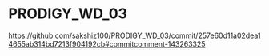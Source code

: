 # PRODIGY_WD_03
https://github.com/sakshiz100/PRODIGY_WD_03/commit/257e60d11a02dea14655ab314bd7213f904192cb#commitcomment-143263325
